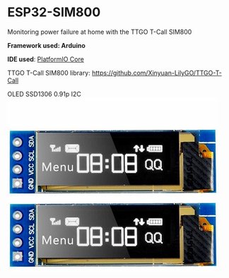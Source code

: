 # ESP32-SIM800
Monitoring power failure at home with the TTGO T-Call SIM800

**Framework used: Arduino**

**IDE used**:
[PlatformIO Core](https://docs.platformio.org/en/latest/quickstart.html)

TTGO T-Call SIM800 library:
https://github.com/Xinyuan-LilyGO/TTGO-T-Call


OLED SSD1306 0.91p I2C
![Alt text](./oled.jpg)
